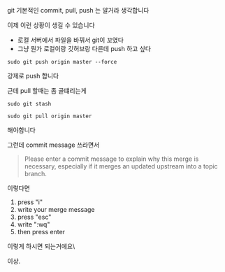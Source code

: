 git 기본적인 commit, pull, push 는 알거라 생각합니다



이제 이런 상황이 생길 수 있습니다

* 로컬 서버에서 파일을 바꿔서 git이 꼬였다
* 그냥 뭔가 로컬이랑 깃허브랑 다른데 push 하고 싶다



```
sudo git push origin master --force 
```

강제로 push 합니다



근데 pull 할때는 좀 골떄리는게

```
sudo git stash

sudo git pull origin master
```

해야합니다



그런데 commit  message 쓰라면서



> Please enter a commit message to explain why this merge is necessary,
> especially if it merges an updated upstream into a topic branch.

이렇다면



1. press "i"
2. write your merge message
3. press "esc"
4. write ":wq"
5. then press enter



이렇게 하시면 되는거에요\





이상.

